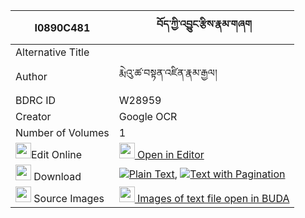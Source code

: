 |I0890C481|བོད་ཀྱི་འབྱུང་རྩིས་རྣམ་གཞག 
| --- | --- 
|Alternative Title |
|Author| རྨེའུ་ཚ་བསྟན་འཛིན་རྣམ་རྒྱལ།
|BDRC ID | W28959
|Creator | Google OCR
|Number of Volumes| 1
|<img width="25" src="https://img.icons8.com/color/25/000000/edit-property.png">Edit Online| [<img width="25" src="https://avatars.githubusercontent.com/u/45091458?s=200&v=4"> Open in Editor](http://editor.openpecha.org/I0890C481)
|<img width="25" src="https://img.icons8.com/fluent/48/000000/download-2.png"/>  Download | [![](https://img.icons8.com/color/20/000000/txt.png)Plain Text](https://github.com/Openpecha/I0890C481/releases/download/v1/bo_kyi_jungtsi_namshyak_plain_I0890C481.zip), [![](https://img.icons8.com/color/20/000000/txt.png)Text with Pagination](https://github.com/Openpecha/I0890C481/releases/download/v1/bo_kyi_jungtsi_namshyak_pages_I0890C481.zip)
|<img width="25" src="https://img.icons8.com/plasticine/100/000000/pictures-folder.png"/>  Source Images | [<img width="25" src="https://library.bdrc.io/icons/BUDA-small.svg"> Images of text file open in BUDA](https://library.bdrc.io/show/bdr:W28959)
